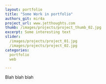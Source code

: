 ```yaml
---
layout: portfolio
title: "Some Work in portfolio"
authors_git: mir4a
project_url: www.jetthoughts.com
thumb: /images/projects/project_thumb_02.jpg
excerpt: Some interesting text
slider:
  /images/projects/project_01.jpg
  /images/projects/project_02.jpg
categories:
  portfolio
  web

---
```


Blah blah blah